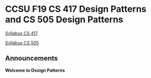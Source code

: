# CCSU F19 CS 417 Design Patterns and CS 505 Design Patterns
[Syllabus CS 417](https://github.com/CCSU-CS417-505-F19/DesignPatternsF18CourseInfo/blob/master/Syllabus-417.md)

[Syllabus CS 505](https://github.com/CCSU-CS417-505-F19/DesignPatternsF18CourseInfo/blob/master/Syllabus-505.md)
## Announcements
**Welcome to Design Patterns**
